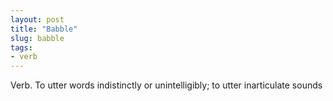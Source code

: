 ```yaml
---
layout: post
title: "Babble"
slug: babble
tags:
- verb
---
```


Verb. To utter words indistinctly or unintelligibly; to utter inarticulate sounds
